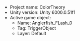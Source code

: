 <!-- UNITY CODE ASSIST INSTRUCTIONS START -->
- Project name: ColorTheory
- Unity version: Unity 6000.0.51f1
- Active game object:
  - Name: Anglerfish_FLash_0
  - Tag: TriggerObject
  - Layer: Default
<!-- UNITY CODE ASSIST INSTRUCTIONS END -->